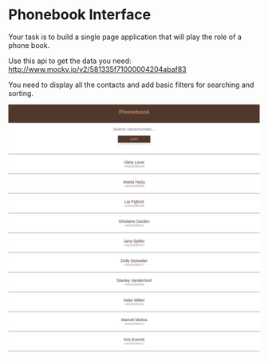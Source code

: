 # Phonebook Interface

Your task is to build a single page application that will play the role of a phone book.  

Use this api to get the data you need:
http://www.mocky.io/v2/581335f71000004204abaf83 

You need to display all the contacts and add basic filters for searching and sorting.

![alt text](screenshot.png)
